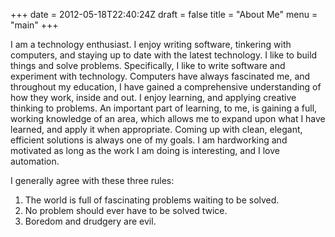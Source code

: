 +++
date = 2012-05-18T22:40:24Z
draft = false
title = "About Me"
menu = "main"
+++

I am a technology enthusiast.
I enjoy writing software, tinkering with computers, and staying up to date with the latest technology.
I like to build things and solve problems.
Specifically, I like to write software and experiment with technology.
Computers have always fascinated me, and throughout my education,
I have gained a comprehensive understanding of how they work, inside and out.
I enjoy learning, and applying creative thinking to problems.
An important part of learning, to me, is gaining a full, working knowledge of an area,
which allows me to expand upon what I have learned, and apply it when appropriate.
Coming up with clean, elegant, efficient solutions is always one of my goals.
I am hardworking and motivated as long as the work I am doing is interesting, and I love automation.

I generally agree with these three rules:

1. The world is full of fascinating problems waiting to be solved.
2. No problem should ever have to be solved twice.
3. Boredom and drudgery are evil.
